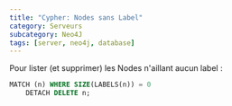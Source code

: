 ```yaml
---
title: "Cypher: Nodes sans Label"
category: Serveurs
subcategory: Neo4J
tags: [server, neo4j, database]
---
```


Pour lister (et supprimer) les Nodes n'aillant aucun label :

```sql
MATCH (n) WHERE SIZE(LABELS(n)) = 0
    DETACH DELETE n;
```

